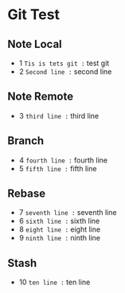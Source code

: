# Git Test
## Note Local
- 1 `Tis is tets git :` test git
- 2 `Second line :` second line
## Note Remote
- 3 `third line :` third line
## Branch
- 4 `fourth line :` fourth line
- 5 `fifth line :` fifth line

## Rebase
- 7 `seventh line :` seventh line
- 6 `sixth line :` sixth line
- 8 `eight line :` eight line
- 9 `ninth line :` ninth line

## Stash
- 10 `ten line :` ten line